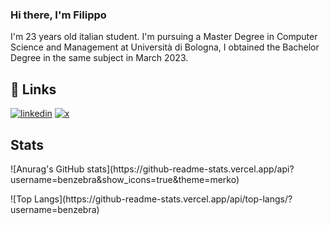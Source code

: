 ### Hi there, I'm Filippo ###

I'm 23 years old italian student. I'm pursuing a Master Degree in Computer Science and Management at Università di Bologna, I obtained the Bachelor Degree in the same subject in March 2023.

## 🔗 Links 
[![linkedin](https://img.shields.io/badge/linkedin-0A66C2?style=for-the-badge&logo=linkedin&logoColor=white)](https://www.linkedin.com/in/filippo-brajucha-aa7787200/)
[![x](https://img.shields.io/badge/twitter-1DA1F2?style=for-the-badge&logo=twitter&logoColor=white)](https://twitter.com/filippobrajucha)

## Stats
<p>
  ![Anurag's GitHub stats](https://github-readme-stats.vercel.app/api?username=benzebra&show_icons=true&theme=merko)
</p>
<p>
  ![Top Langs](https://github-readme-stats.vercel.app/api/top-langs/?username=benzebra)
</p>
